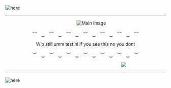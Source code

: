![here](https://i.postimg.cc/B6pMD64L/Untitled501-20240618221119.png)
***

　　　　　　　　　　　　　　　　![Main image](https://i.postimg.cc/d0x2rSfF/ezgif-1-0c94953490.gif)

<p align="center"> ︶　‿　︶　‿　︶　‿　︶　‿　︶　‿　︶　‿　︶　　 </p>

<p align="center"> Wip still umm test hi if you see this no you dont </p>

<p align="center"> ︶　‿　︶　‿　︶　‿　︶　‿　︶　‿　︶　‿　︶　　 </p>

　　　　　　　　　　　　　　　　　　　　　　　　　　![](https://komarev.com/ghpvc/?username=ultjake&color=1f9400)

***
![here](https://i.postimg.cc/wMBFkpjW/Untitled501-20240618221136.png)
